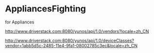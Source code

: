 AppliancesFighting
==================

for Appliances

http://www.driverstack.com:8080/yunos/api/1.0/vendors?locale=zh_CN

http://www.driverstack.com:8080/yunos/api/1.0/deviceClasses?vendor=1abb5d5c-2485-11e4-9fa1-08002785c3ec&locale=zh_CN

